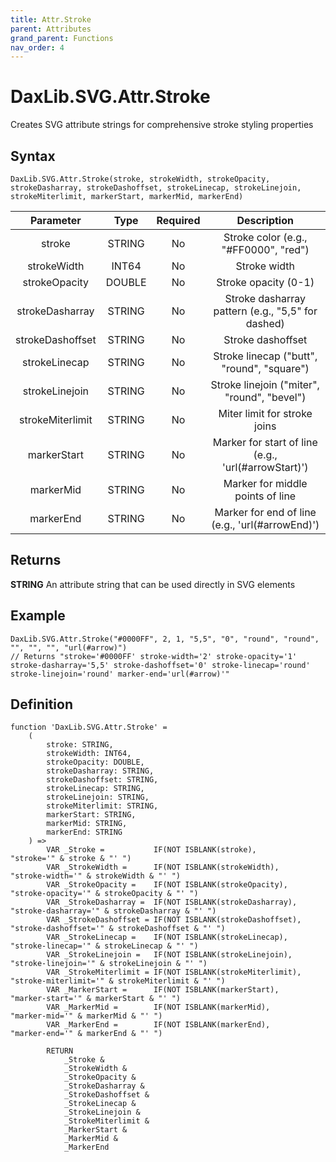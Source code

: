 ```yaml
---
title: Attr.Stroke
parent: Attributes
grand_parent: Functions
nav_order: 4
---
```


# DaxLib.SVG.Attr.Stroke

Creates SVG attribute strings for comprehensive stroke styling properties

## Syntax

```dax
DaxLib.SVG.Attr.Stroke(stroke, strokeWidth, strokeOpacity, strokeDasharray, strokeDashoffset, strokeLinecap, strokeLinejoin, strokeMiterlimit, markerStart, markerMid, markerEnd)
```

| Parameter         | Type      | Required   | Description                                          | 
| :---: | :---: | :---: | :---: |
| stroke            | STRING    |  No        | Stroke color (e.g., "#FF0000", "red")              |
| strokeWidth       | INT64     |  No        | Stroke width                                         |
| strokeOpacity     | DOUBLE    |  No        | Stroke opacity (0-1)                                 |
| strokeDasharray   | STRING    |  No        | Stroke dasharray pattern (e.g., "5,5" for dashed)    |
| strokeDashoffset  | STRING    |  No        | Stroke dashoffset                                    |
| strokeLinecap     | STRING    |  No        | Stroke linecap ("butt", "round", "square")           |
| strokeLinejoin    | STRING    |  No        | Stroke linejoin ("miter", "round", "bevel")          |
| strokeMiterlimit  | STRING    |  No        | Miter limit for stroke joins                         |
| markerStart       | STRING    |  No        | Marker for start of line (e.g., 'url(#arrowStart)')  |
| markerMid         | STRING    |  No        | Marker for middle points of line                     |
| markerEnd         | STRING    |  No        | Marker for end of line (e.g., 'url(#arrowEnd)')      |

## Returns

**STRING** An attribute string that can be used directly in SVG elements

## Example

```dax
DaxLib.SVG.Attr.Stroke("#0000FF", 2, 1, "5,5", "0", "round", "round", "", "", "", "url(#arrow)")
// Returns "stroke='#0000FF' stroke-width='2' stroke-opacity='1' stroke-dasharray='5,5' stroke-dashoffset='0' stroke-linecap='round' stroke-linejoin='round' marker-end='url(#arrow)'"
```

## Definition

```dax
function 'DaxLib.SVG.Attr.Stroke' = 
    (
        stroke: STRING,
        strokeWidth: INT64,
        strokeOpacity: DOUBLE,
        strokeDasharray: STRING,
        strokeDashoffset: STRING,
        strokeLinecap: STRING,
        strokeLinejoin: STRING,
        strokeMiterlimit: STRING,
        markerStart: STRING,
        markerMid: STRING,
        markerEnd: STRING
    ) =>
        VAR _Stroke =           IF(NOT ISBLANK(stroke),           "stroke='" & stroke & "' ")
        VAR _StrokeWidth =      IF(NOT ISBLANK(strokeWidth),      "stroke-width='" & strokeWidth & "' ")
        VAR _StrokeOpacity =    IF(NOT ISBLANK(strokeOpacity),    "stroke-opacity='" & strokeOpacity & "' ")
        VAR _StrokeDasharray =  IF(NOT ISBLANK(strokeDasharray),  "stroke-dasharray='" & strokeDasharray & "' ")
        VAR _StrokeDashoffset = IF(NOT ISBLANK(strokeDashoffset), "stroke-dashoffset='" & strokeDashoffset & "' ")
        VAR _StrokeLinecap =    IF(NOT ISBLANK(strokeLinecap),    "stroke-linecap='" & strokeLinecap & "' ")
        VAR _StrokeLinejoin =   IF(NOT ISBLANK(strokeLinejoin),   "stroke-linejoin='" & strokeLinejoin & "' ")
        VAR _StrokeMiterlimit = IF(NOT ISBLANK(strokeMiterlimit), "stroke-miterlimit='" & strokeMiterlimit & "' ")
        VAR _MarkerStart =      IF(NOT ISBLANK(markerStart),      "marker-start='" & markerStart & "' ")
        VAR _MarkerMid =        IF(NOT ISBLANK(markerMid),        "marker-mid='" & markerMid & "' ")
        VAR _MarkerEnd =        IF(NOT ISBLANK(markerEnd),        "marker-end='" & markerEnd & "' ")
        
        RETURN
            _Stroke &
            _StrokeWidth &
            _StrokeOpacity &
            _StrokeDasharray &
            _StrokeDashoffset &
            _StrokeLinecap &
            _StrokeLinejoin &
            _StrokeMiterlimit &
            _MarkerStart &
            _MarkerMid &
            _MarkerEnd
```